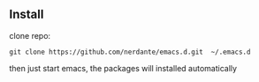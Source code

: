 ## Install 

clone repo:

```shell
git clone https://github.com/nerdante/emacs.d.git  ~/.emacs.d
```
then just start emacs, the packages will installed automatically 

